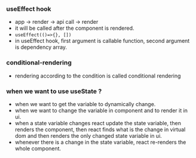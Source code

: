 ### useEffect hook

- app -> render -> api call -> render
- it will be called after the component is rendered.
- `useEffect(()=>{}, [])`
- in useEffect hook, first argument is callable function, second argument is dependency array.

### conditional-rendering

- rendering according to the condition is called conditional rendering

### when we want to use useState ?

- when we want to get the variable to dynamically change.
- when we want to change the variable in component and to render it in ui.
- when a state variable changes react update the state variable, then renders the component, then react finds what is the change in virtual dom and then renders the only changed state variable in ui.
- whenever there is a change in the state variable, react re-renders the whole component.
